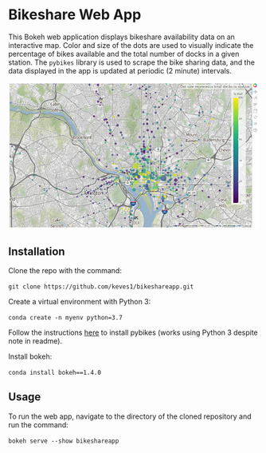# Bikeshare Web App

This Bokeh web application displays bikeshare availability data on an interactive map. Color and size of the dots are used to visually indicate the percentage of bikes available and the total number of docks in a given station. The `pybikes` library is used to scrape the bike sharing data, and the data displayed in the app is updated at periodic (2 minute) intervals.

![Image of web app](webapp.png)

## Installation

Clone the repo with the command:

`git clone https://github.com/keves1/bikeshareapp.git`

Create a virtual environment with Python 3:

`conda create -n myenv python=3.7`

Follow the instructions [here](https://github.com/eskerda/pybikes) to install pybikes (works using Python 3 despite note in readme).

Install bokeh:

`conda install bokeh==1.4.0`

## Usage

To run the web app, navigate to the directory of the cloned repository and run the command:

`bokeh serve --show bikeshareapp`